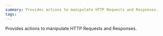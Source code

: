 ```yaml
---
summary: Provides actions to manipulate HTTP Requests and Responses.
tags: 
---
```


Provides actions to manipulate HTTP Requests and Responses.
